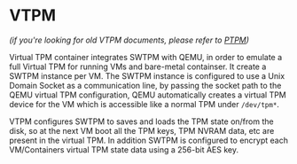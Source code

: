 # VTPM

*(if you're looking for old VTPM documents, please refer to [PTPM](docs/PTPM.md))*

Virtual TPM container integrates SWTPM with QEMU, in order to emulate a full Virtual TPM for running VMs and bare-metal containser. It create a SWTPM instance per VM. The SWTPM instance is configured to use a Unix Domain Socket as a communication line, by passing the socket path to the QEMU virtual TPM configuration, QEMU automatically creates a virtual TPM device for the VM which is accessible like a normal TPM under `/dev/tpm*`.

VTPM configures SWTPM to saves and loads the TPM state on/from the disk, so at the next VM boot all the TPM keys, TPM NVRAM data, etc are present in the virtual TPM. In addition SWTPM is configured to encrypt each VM/Containers virtual TPM state data using a 256-bit AES key.

